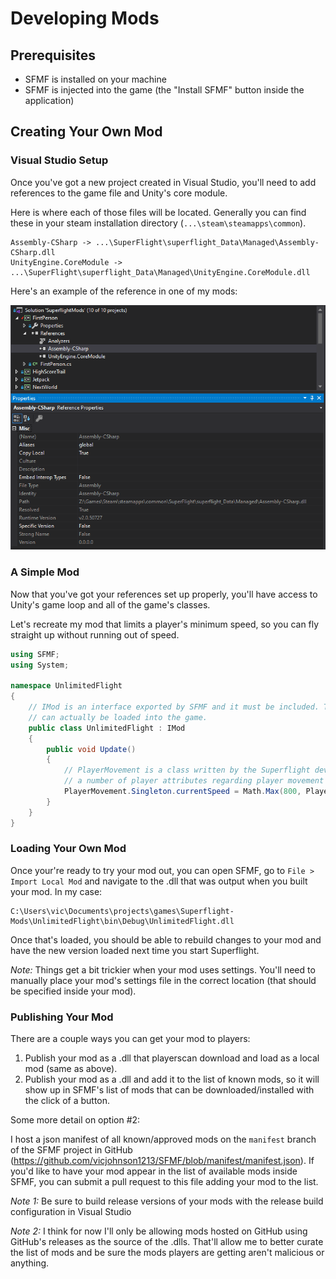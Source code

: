 # Developing Mods

## Prerequisites

- SFMF is installed on your machine
- SFMF is injected into the game (the "Install SFMF" button inside the application)

## Creating Your Own Mod

### Visual Studio Setup

Once you've got a new project created in Visual Studio, you'll need to add references to the game file and Unity's core module.

Here is where each of those files will be located. Generally you can find these in your steam installation directory (`...\steam\steamapps\common`).

```
Assembly-CSharp -> ...\SuperFlight\superflight_Data\Managed\Assembly-CSharp.dll
UnityEngine.CoreModule -> ...\SuperFlight\superflight_Data\Managed\UnityEngine.CoreModule.dll
```

Here's an example of the reference in one of my mods:

![Proper .dll references](Images/References.png)

### A Simple Mod

Now that you've got your references set up properly, you'll have access to Unity's game loop and all of the game's classes.

Let's recreate my mod that limits a player's minimum speed, so you can fly straight up without running out of speed.

```c#
using SFMF;
using System;

namespace UnlimitedFlight
{
    // IMod is an interface exported by SFMF and it must be included. That's how SFMF knows which .dlls
    // can actually be loaded into the game.
    public class UnlimitedFlight : IMod
    {
        public void Update()
        {
            // PlayerMovement is a class written by the Superflight developers and gives you access to
            // a number of player attributes regarding player movement (weird.. I know).
            PlayerMovement.Singleton.currentSpeed = Math.Max(800, PlayerMovement.Singleton.currentSpeed);
        }
    }
}
```

### Loading Your Own Mod

Once your're ready to try your mod out, you can open SFMF, go to `File > Import Local Mod` and navigate to the .dll that was output when you built your mod. In my case:

```
C:\Users\vic\Documents\projects\games\Superflight-Mods\UnlimitedFlight\bin\Debug\UnlimitedFlight.dll
```

Once that's loaded, you should be able to rebuild changes to your mod and have the new version loaded next time you start Superflight.

*Note:* Things get a bit trickier when your mod uses settings. You'll need to manually place your mod's settings file in the correct location (that should be specified inside your mod).

### Publishing Your Mod

There are a couple ways you can get your mod to players:

1. Publish your mod as a .dll that playerscan download and load as a local mod (same as above).
2. Publish your mod as a .dll and add it to the list of known mods, so it will show up in SFMF's list of mods that can be downloaded/installed with the click of a button.

Some more detail on option #2:

I host a json manifest of all known/approved mods on the `manifest` branch of the SFMF project in GitHub (https://github.com/vicjohnson1213/SFMF/blob/manifest/manifest.json). If you'd like to have your mod appear in the list of available mods inside SFMF, you can submit a pull request to this file adding your mod to the list.

*Note 1:* Be sure to build release versions of your mods with the release build configuration in Visual Studio

*Note 2:* I think for now I'll only be allowing mods hosted on GitHub using GitHub's releases as the source of the .dlls. That'll allow me to better curate the list of mods and be sure the mods players are getting aren't malicious or anything.
